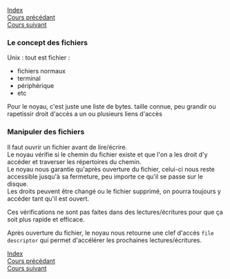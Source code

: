 [Index](./index.md)  
[Cours précédant](./cours_1.md)  
[Cours suivant](./cours_3.md)

### Le concept des fichiers

Unix : tout est fichier :
- fichiers normaux
- terminal
- périphérique
- etc

Pour le noyau, c'est juste une liste de bytes.
taille connue, peu grandir ou rapetissir
droit d'accès
a un ou plusieurs liens d'accès

### Manipuler des fichiers
Il faut ouvrir un fichier avant de lire/écrire.  
Le noyau vérifie si le chemin du fichier existe et que l'on a les droit d'y accéder et traverser les répertoires du chemin.  
Le noyau nous garantie qu'après ouverture du fichier, celui-ci nous reste accessible jusqu'à sa fermeture, peu importe ce qu'il se passe sur le disque.  
Les droits peuvent être changé ou le fichier supprimé, on pourra toujours y accéder tant qu'il est ouvert.

Ces vérifications ne sont pas faites dans des lectures/écritures pour que ça soit plus rapide et efficace.

Après ouverture du fichier, le noyau nous retourne une clef d'accès `file descriptor` qui permet d'accélérer les prochaines lectures/écritures.

[Index](./index.md)  
[Cours précédant](./cours_1.md)  
[Cours suivant](./cours_3.md)
